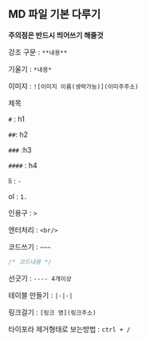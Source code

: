 ## MD 파일 기본 다루기

**주의점은 반드시 띄어쓰기 해줄것**

강조 구문 : `**내용**`

기울기 : `*내용*`

이미지 : `![이미지 이름(셍략가능)](이미주주소)`

제목 

`#` : h1

`##`: h2

`###` :h3

`####` : h4

li :  `-` 

ol : `1.`

인용구 : `>` 

엔터처리 : `<br/>`

코드쓰기 : `~~~`

~~~css
/* 코드내용 */
~~~

선긋기 : `---- 4개이상`

테이블 만들기 : `|-|-|`

링크걸기 : `[링크 명](링크주소)`

타이포라 제거형태로 보는방법 : `ctrl + /`

 